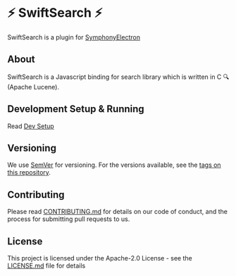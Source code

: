 # ⚡ SwiftSearch ⚡
SwiftSearch is a plugin for [SymphonyElectron](https://github.com/symphonyoss/SymphonyElectron)

## About

SwiftSearch is a Javascript binding for search library which is written in C 🔍(Apache Lucene).

## Development Setup & Running

Read [Dev Setup](./DEV_SETUP.md)

## Versioning

We use [SemVer](http://semver.org/) for versioning. For the versions available, see the [tags on this repository](https://github.com/symphonyoss/SwiftSearch/tags).

## Contributing

Please read [CONTRIBUTING.md](./CONTRIBUTING.md) for details on our code of conduct, and the process for submitting pull requests to us.

## License

This project is licensed under the Apache-2.0 License - see the [LICENSE.md](./LICENSE) file for details
